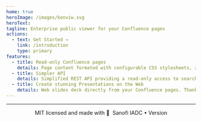 ```yaml
---
home: true
heroImage: /images/konviw.svg
heroText:
tagline: Enterprise public viewer for your Confluence pages
actions:
  - text: Get Started →
    link: /introduction
    type: primary
features:
  - title: Read-only Confluence pages
    details: Page content formated with configurable CSS stylesheets, zoomable images, draw.io diagrams preview, web statistics, code with syntax highlighted, reading progress bar...
  - title: Simpler API
    details: Simplified REST API providing a read-only access to search pages and retrieve page content.
  - title: Create stunning Presentations on the Web
    details: Web slides deck directly from your Confluence pages. Thanks to the awesome job done by reveal.js
---
```


<!-- markdownlint-disable MD033 -->

<!-- <h1 align="center"> You wanna see some examples? </h1> -->

<!-- <ConfluenceCarousel /> -->

---

<p align="center">
MIT licensed and made with 💚 &nbsp;Sanofi IADC • Version <KonviwVersion />
</p>

